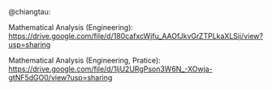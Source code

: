 @chiangtau:    

Mathematical Analysis (Engineering): https://drive.google.com/file/d/180cafxcWjfu_AAOfJkvGrZTPLkaXLSij/view?usp=sharing

Mathematical Analysis (Engineering, Pratice): https://drive.google.com/file/d/1ljU2URgPson3W6N_-XOwja-gtNF5dGO0/view?usp=sharing
